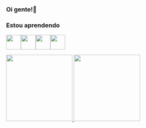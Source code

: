 ### Oi gente!👋

### Estou aprendendo

<img src="https://cdn.jsdelivr.net/gh/devicons/devicon/icons/javascript/javascript-original.svg" width="40" height="40"/><img src="https://cdn.jsdelivr.net/gh/devicons/devicon/icons/postgresql/postgresql-original-wordmark.svg" width="40" height="40" /><img src="https://cdn.jsdelivr.net/gh/devicons/devicon/icons/csharp/csharp-original.svg" width="40" height="40" /><img src="https://cdn.jsdelivr.net/gh/devicons/devicon/icons/angularjs/angularjs-original.svg" width="40" height="40" />
        

<div>
<a href="https://github.com/matteopolizeli">
<img height="180em" src="https://github-readme-stats.vercel.app/api/top-langs/?username=matteopolizeli&layout=compact&langs_count=7&theme=dracula"/>
<img height="180em" src="https://github-readme-stats.vercel.app/api?username=matteopolizeli&show_icons=true&theme=dracula&include_all_commits=true&count_private=true"/>
</div>
